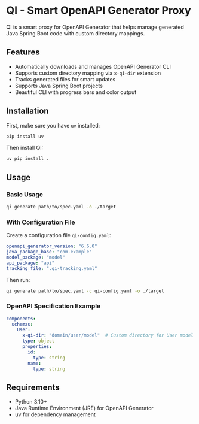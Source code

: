 # QI - Smart OpenAPI Generator Proxy

QI is a smart proxy for OpenAPI Generator that helps manage generated Java Spring Boot code with custom directory mappings.

## Features

- Automatically downloads and manages OpenAPI Generator CLI
- Supports custom directory mapping via `x-qi-dir` extension
- Tracks generated files for smart updates
- Supports Java Spring Boot projects
- Beautiful CLI with progress bars and color output

## Installation

First, make sure you have `uv` installed:
```bash
pip install uv
```

Then install QI:
```bash
uv pip install .
```

## Usage

### Basic Usage

```bash
qi generate path/to/spec.yaml -o ./target
```

### With Configuration File

Create a configuration file `qi-config.yaml`:

```yaml
openapi_generator_version: "6.6.0"
java_package_base: "com.example"
model_package: "model"
api_package: "api"
tracking_file: ".qi-tracking.yaml"
```

Then run:

```bash
qi generate path/to/spec.yaml -c qi-config.yaml -o ./target
```

### OpenAPI Specification Example

```yaml
components:
  schemas:
    User:
      x-qi-dir: "domain/user/model"  # Custom directory for User model
      type: object
      properties:
        id:
          type: string
        name:
          type: string
```

## Requirements

- Python 3.10+
- Java Runtime Environment (JRE) for OpenAPI Generator
- uv for dependency management
